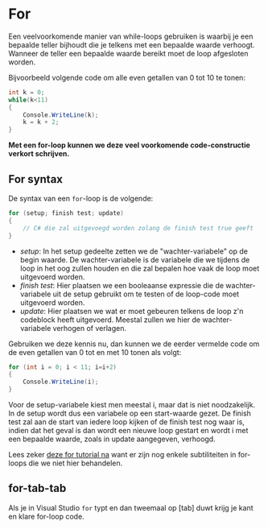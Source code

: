 # For

Een veelvoorkomende manier van while-loops gebruiken is waarbij je een bepaalde teller bijhoudt die je telkens met een bepaalde waarde verhoogt. Wanneer de teller een bepaalde waarde bereikt moet de loop afgesloten worden.

Bijvoorbeeld volgende code om alle even getallen van 0 tot 10 te tonen:

```csharp
int k = 0;
while(k<11)
{
    Console.WriteLine(k);
    k = k + 2;
}
```

**Met een for-loop kunnen we deze veel voorkomende code-constructie verkort schrijven.**

## For syntax

De syntax van een ``for``-loop is de volgende:
```csharp
for (setup; finish test; update)
{
    // C# die zal uitgevoegd worden zolang de finish test true geeft
}
```
* *setup*: In het setup gedeelte zetten we de "wachter-variabele" op de begin waarde. De wachter-variabele is de variabele die we tijdens de loop in het oog zullen houden en die zal bepalen hoe vaak de loop moet uitgevoerd worden.
* *finish test*: Hier plaatsen we een booleaanse expressie die de wachter-variabele uit de setup gebruikt om te testen of de loop-code moet uitgevoerd worden.
* *update*: Hier plaatsen we wat er moet gebeuren telkens de loop z'n codeblock heeft uitgevoerd. Meestal zullen we hier de wachter-variabele verhogen of verlagen.

Gebruiken we deze kennis nu, dan kunnen we de eerder vermelde code om de even getallen van 0 tot en met 10 tonen als volgt:

```csharp
for (int i = 0; i < 11; i=i+2)
{
    Console.WriteLine(i);
}
```
Voor de setup-variabele kiest men meestal i, maar dat is niet noodzakelijk. In de setup wordt dus een variabele op een start-waarde gezet. De finish test zal aan de start van iedere loop kijken of de finish test nog waar is, indien dat het geval is dan wordt een nieuwe loop gestart en wordt i met een bepaalde waarde, zoals in update aangegeven, verhoogd.

Lees zeker [deze for tutorial na](https://www.techotopia.com/index.php/C_Sharp_Looping_-_The_for_Statement) want er zijn nog enkele subtiliteiten in for-loops die we niet hier behandelen.

## for-tab-tab
Als je in Visual Studio ``for`` typt en dan tweemaal op [tab] duwt krijg je  kant en klare for-loop code.